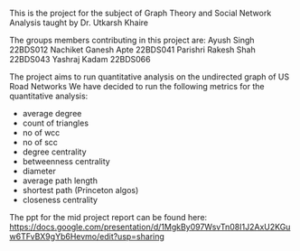 This is the project for the subject of Graph Theory and Social Network Analysis taught by Dr. Utkarsh Khaire

The groups members contributing in this project are:
Ayush Singh 22BDS012
Nachiket Ganesh Apte 22BDS041
Parishri Rakesh Shah 22BDS043
Yashraj Kadam 22BDS066

The project aims to run quantitative analysis on the undirected graph of US Road Networks
We have decided to run the following metrics for the quantitative analysis:

- average degree
- count of triangles
- no of wcc
- no of scc
- degree centrality
- betweenness centrality
- diameter
- average path length
- shortest path (Princeton algos)
- closeness centrality


The ppt for the mid project report can be found here:
https://docs.google.com/presentation/d/1MgkBy097WsvTn08I1J2AxU2KGuw6TFvBX9gYb6Hevmo/edit?usp=sharing